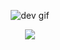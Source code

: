 <!-- Cool animated dev GIF -->
<p align="center">
  <img src="https://i.gifer.com/I3t4.gif" alt="dev gif" />
</p>

<!-- GitHub Stats -->
<p align="center">
  <img src="https://github-readme-streak-stats.herokuapp.com?user=KevinAllegretti&theme=radical" />
</p>
